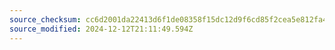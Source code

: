 ```yaml
---
source_checksum: cc6d2001da22413d6f1de08358f15dc12d9f6cd85f2cea5e812fa41596e8344a
source_modified: 2024-12-12T21:11:49.594Z
---
```


